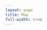 ```yaml
---
layout: page
title: Map
full-width: true
---
```



<div style=text-align: center>
<object type=image/svg+xml data=/svgs/Foundations.txt.svg> </object>
</div>
